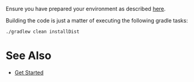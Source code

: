 Ensure you have prepared your environment as described [here](./Developer-Guide%3A-Preparing-the-environment).

Building the code is just a matter of executing the following gradle tasks:

```
./gradlew clean installDist
```

# See Also
- [Get Started](https://openremote.io/get-started-manager/)
